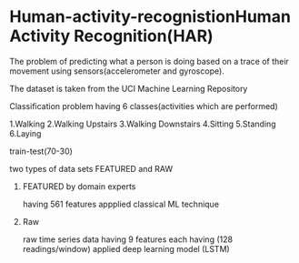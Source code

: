 # Human-activity-recognistionHuman Activity Recognition(HAR)

The problem of predicting what a person is doing based on a trace of their movement using sensors(accelerometer and gyroscope).

The dataset is taken from the UCI Machine Learning Repository


Classification problem having 6 classes(activities which are performed)

1.Walking
2.Walking Upstairs
3.Walking Downstairs
4.Sitting
5.Standing
6.Laying

train-test(70-30)

two types of data sets FEATURED and RAW

1. FEATURED by domain experts
   
   having 561 features 
   appplied classical ML technique

2. Raw 
   
   raw time series data having 9 features each having (128 readings/window)
   applied deep learning model (LSTM)
